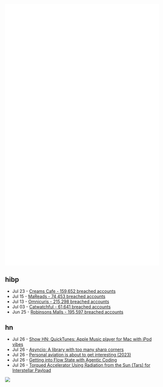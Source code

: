 ![Metrics](https://raw.githubusercontent.com/phixion/phixion/master/metrics.svg)

## hibp

<!--
for https://github.com/phixion/phixion/blob/main/.github/workflows/feeds.yml
-->
<!--START_SECTION:haveibeenpwnd-->
- Jul 23 - [Creams Cafe - 159,652 breached accounts](https://haveibeenpwned.com/Breach/CreamsCafe)
- Jul 15 - [MaReads - 74,453 breached accounts](https://haveibeenpwned.com/Breach/MaReads)
- Jul 13 - [Omnicuris - 215,298 breached accounts](https://haveibeenpwned.com/Breach/Omnicuris)
- Jul 03 - [Catwatchful - 61,641 breached accounts](https://haveibeenpwned.com/Breach/Catwatchful)
- Jun 25 - [Robinsons Malls - 195,597 breached accounts](https://haveibeenpwned.com/Breach/RobinsonsMalls)
<!--END_SECTION:haveibeenpwnd-->

## hn

<!--
for https://github.com/phixion/phixion/blob/main/.github/workflows/feeds.yml
-->
<!--START_SECTION:hn-->
- Jul 26 - [Show HN: QuickTunes: Apple Music player for Mac with iPod vibes](https://furnacecreek.org/quicktunes/)
- Jul 26 - [Asyncio: A library with too many sharp corners](https://sailor.li/asyncio)
- Jul 26 - [Personal aviation is about to get interesting (2023)](https://www.elidourado.com/p/personal-aviation)
- Jul 26 - [Getting into Flow State with Agentic Coding](https://kau.sh/blog/agentic-coding-flow-state/)
- Jul 26 - [Torqued Accelerator Using Radiation from the Sun (Tars) for Interstellar Payload](https://arxiv.org/abs/2507.17615)
<!--END_SECTION:hn-->

<!--
for https://yhype.me
-->
![](https://hit.yhype.me/github/profile?user_id=13013670)
